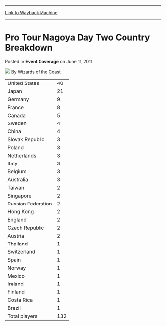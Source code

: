 
---
[Link to Wayback Machine](https://web.archive.org/web/20220528232408/https://magic.wizards.com/en/articles/archive/event-coverage/pro-tour-nagoya-day-two-country-breakdown-2011-06-11-0)

[_metadata_:author]:- "Wizards of the Coast"
[_metadata_:description]:- "United States40Japan21Germany9France8Canada5Sweden4China4Slovak Republic3Poland3Netherlands3Italy3Belgium3Australia3Taiwan2Singapore2Russian Federation2Hong Kong2England2Czech Republic2Austria2Thailand1Switzerland1Spain1Norway1Mexico1Ireland1Finland1Costa Rica1Brazil1Total players132"
[_metadata_:generator]:- "Drupal 7 (http://drupal.org)"
[_metadata_:node]:- "506641"
[_metadata_:publish_date]:- "2011-06-11"
[_metadata_:source]:- "div-main-content"
[_metadata_:title]:- "Pro Tour Nagoya Day Two Country Breakdown"
[_metadata_:wayback_capture_timestamp]:- "2022-05-28 23:24:08"
[_metadata_:wayback_raw_url]:- "https://web.archive.org/web/20220528232408id_/https://magic.wizards.com/en/articles/archive/event-coverage/pro-tour-nagoya-day-two-country-breakdown-2011-06-11-0"
[_metadata_:wayback_url]:- "https://magic.wizards.com/en/articles/archive/event-coverage/pro-tour-nagoya-day-two-country-breakdown-2011-06-11-0"
---


Pro Tour Nagoya Day Two Country Breakdown
=========================================



 Posted in **Event Coverage**
 on June 11, 2011 






![](https://media.magic.wizards.com/styles/auth_small/public/images/person/wizards_author.jpg)
By Wizards of the Coast













|  |  |
| --- | --- |
| United States | 40 |
| Japan | 21 |
| Germany | 9 |
| France | 8 |
| Canada | 5 |
| Sweden | 4 |
| China | 4 |
| Slovak Republic | 3 |
| Poland | 3 |
| Netherlands | 3 |
| Italy | 3 |
| Belgium | 3 |
| Australia | 3 |
| Taiwan | 2 |
| Singapore | 2 |
| Russian Federation | 2 |
| Hong Kong | 2 |
| England | 2 |
| Czech Republic | 2 |
| Austria | 2 |
| Thailand | 1 |
| Switzerland | 1 |
| Spain | 1 |
| Norway | 1 |
| Mexico | 1 |
| Ireland | 1 |
| Finland | 1 |
| Costa Rica | 1 |
| Brazil | 1 |
| Total players | 132 |







